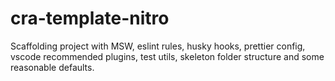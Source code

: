 # cra-template-nitro
Scaffolding project with MSW, eslint rules, husky hooks, prettier config, vscode recommended plugins, test utils, skeleton folder structure and some reasonable defaults.
